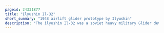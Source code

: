 ```yaml
---
pageid: 24331877
title: "Ilyushin Il-32"
short_summary: "1948 airlift glider prototype by Ilyushin"
description: "The ilyushin Il-32 was a soviet heavy military Glider developed after World War Ii to deliver 7000kg of Cargo. To facilitate Loading and unloading the Glider's nose and tail Sections were hinged Sideways. The Il-32 needed a four-engine Aircraft to tow it safely it was canceled when it became clear that no such Tug would be available after the tupolev Tu-75 and ilyushin il-18 Programs were both canceled because of Shortages of their intended."
---
```

